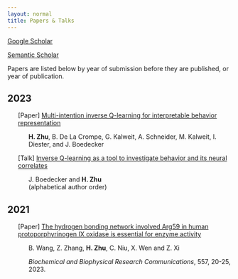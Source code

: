 ```yaml
---
layout: normal
title: Papers & Talks
---
```


[Google Scholar](https://scholar.google.com/citations?user=bWdrl34AAAAJ&hl=en)

[Semantic Scholar](https://www.semanticscholar.org/author/Hao-Zhu/2268311007)

Papers are listed below by year of submission before they are published, or year of publication.

## 2023

<ul>
[Paper] <a href="papers/lmviql.html">Multi-intention inverse Q-learning for interpretable behavior representation</a>
<ul><b>H. Zhu</b>, B. De La Crompe, G. Kalweit, A. Schneider, M. Kalweit, I. Diester, and J. Boedecker</ul>
</ul>

<ul>
[Talk] <a href="papers/for5159_2023.html">Inverse Q-learning as a tool to investigate behavior and its neural correlates</a>
<ul>J. Boedecker and <b>H. Zhu</b><br/>(alphabetical author order)</ul>
</ul>

## 2021

<ul>
[Paper] <a href="papers/arg59_hppo.html">The hydrogen bonding network involved Arg59 in human protoporphyrinogen IX oxidase is essential for enzyme activity</a>
<ul>B. Wang, Z. Zhang, <b>H. Zhu</b>, C. Niu, X. Wen and Z. Xi</ul>
<ul><em>Biochemical and Biophysical Research Communications</em>, 557, 20-25, 2023.</ul>
</ul>
